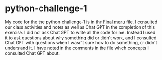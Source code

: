 # python-challenge-1

My code for the the python-challenge-1 is in the [Final menu](https://github.com/mmccanse/python-challenge-1/blob/main/Final%20menu.py) file.  I consulted our class activities and notes as well as Chat GPT in the completion of this exercise.  I did not ask Chat GPT to write all the code for me. Instead I used it to ask questions about why something did or didn't work, and I consulted Chat GPT with questions when I wasn't sure how to do something, or didn't understand it. I have noted in the comments in the file which concepts I consulted Chat GPT about. 
